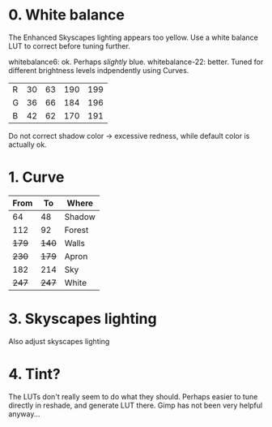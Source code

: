 # 0. White balance
The Enhanced Skyscapes lighting appears too yellow. Use a white balance LUT to correct before tuning further.

whitebalance6: ok. Perhaps *slightly* blue.
whitebalance-22: better. Tuned for different brightness levels indpendently using Curves.

| | | | | |
|-|-|-|-|-|
|R|30|63|190|199
|G|36|66|184|196
|B|42|62|170|191

Do not correct shadow color -> excessive redness, while default color is actually ok.


# 1. Curve
From|To|Where
----|--|-----
64|48|Shadow
112|92|Forest
~~179~~|~~140~~|Walls
~~230~~|~~179~~|Apron
182|214|Sky
~~247~~|~~247~~|White


# 3. Skyscapes lighting
Also adjust skyscapes lighting


# 4. Tint?




The LUTs don't really seem to do what they should. Perhaps easier to tune directly in reshade, and generate LUT there. Gimp has not been very helpful anyway...